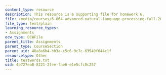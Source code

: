 ```yaml
---
content_type: resource
description: This resource is a supporting file for homework 6.
file: /media/courses/6-864-advanced-natural-language-processing-fall-2005/4e727ea082212feefae6e1e5cfc0c257_testwords.txt
file_type: text/plain
learning_resource_types:
- Assignments
ocw_type: OCWFile
parent_title: Assignments
parent_type: CourseSection
parent_uid: 48a8a6b4-bb3a-c5c6-9c7c-63540f644c1f
resourcetype: Other
title: testwords.txt
uid: 4e727ea0-8221-2fee-fae6-e1e5cfc0c257
---
```

